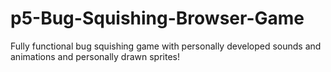 # p5-Bug-Squishing-Browser-Game
Fully functional bug squishing game with personally developed sounds and animations and personally drawn sprites!
